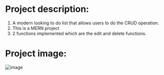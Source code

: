 #  Project description:
   1) A modern looking to do list that allows users to do the CRUD operation.
   2) This is a MERN project
   3) 2 functions implemented which are the edit and delete functions.

#  Project image:
![image](https://github.com/kevinandris/MERN_Todo-list/assets/102328858/573f8ea6-6d21-4531-973a-ccbbf9821346)

